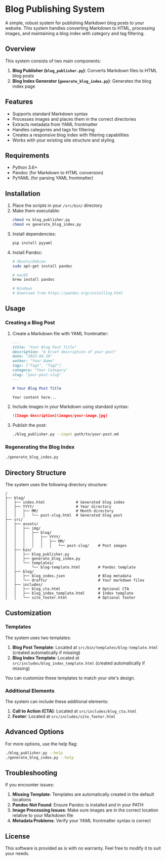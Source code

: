 # Blog Publishing System

A simple, robust system for publishing Markdown blog posts to your website. This system handles converting Markdown to HTML, processing images, and maintaining a blog index with category and tag filtering.

## Overview

This system consists of two main components:

1. **Blog Publisher (`blog_publisher.py`)**: Converts Markdown files to HTML blog posts
2. **Blog Index Generator (`generate_blog_index.py`)**: Generates the blog index page

## Features

- Supports standard Markdown syntax
- Processes images and places them in the correct directories
- Extracts metadata from YAML frontmatter
- Handles categories and tags for filtering
- Creates a responsive blog index with filtering capabilities
- Works with your existing site structure and styling

## Requirements

- Python 3.6+
- Pandoc (for Markdown to HTML conversion)
- PyYAML (for parsing YAML frontmatter)

## Installation

1. Place the scripts in your `/src/bin/` directory
2. Make them executable:
   ```bash
   chmod +x blog_publisher.py
   chmod +x generate_blog_index.py
   ```
3. Install dependencies:
   ```bash
   pip install pyyaml
   ```
4. Install Pandoc:
   ```bash
   # Ubuntu/Debian
   sudo apt-get install pandoc

   # macOS
   brew install pandoc

   # Windows
   # Download from https://pandoc.org/installing.html
   ```

## Usage

### Creating a Blog Post

1. Create a Markdown file with YAML frontmatter:
   ```markdown
   ---
   title: "Your Blog Post Title"
   description: "A brief description of your post"
   date: "2025-04-28"
   author: "Your Name"
   tags: ["Tag1", "Tag2"]
   category: "Your Category"
   slug: "your-post-slug"
   ---

   # Your Blog Post Title

   Your content here...
   ```

2. Include images in your Markdown using standard syntax:
   ```markdown
   ![Image description](images/your-image.jpg)
   ```

3. Publish the post:
   ```bash
   ./blog_publisher.py --input path/to/your-post.md
   ```

### Regenerating the Blog Index

```bash
./generate_blog_index.py
```

## Directory Structure

The system uses the following directory structure:

```
/
├── blog/
│   ├── index.html              # Generated blog index
│   ├── YYYY/                   # Year directory
│   │   ├── MM/                 # Month directory
│   │   │   └── post-slug.html  # Generated blog post
├── src/
│   ├── assets/
│   │   ├── img/
│   │   │   ├── blog/
│   │   │   │   ├── YYYY/
│   │   │   │   │   ├── MM/
│   │   │   │   │   │   └── post-slug/    # Post images
│   ├── bin/
│   │   ├── blog_publisher.py
│   │   ├── generate_blog_index.py
│   │   └── templates/
│   │       └── blog-template.html        # Pandoc template
│   ├── blog/
│   │   ├── blog_index.json               # Blog metadata
│   │   └── drafts/                       # Your markdown files
│   ├── includes/
│   │   ├── blog_cta.html                 # Optional CTA
│   │   ├── blog_index_template.html      # Index template
│   │   └── site_footer.html              # Optional footer
```

## Customization

### Templates

The system uses two templates:

1. **Blog Post Template**: Located at `src/bin/templates/blog-template.html` (created automatically if missing)
2. **Blog Index Template**: Located at `src/includes/blog_index_template.html` (created automatically if missing)

You can customize these templates to match your site's design.

### Additional Elements

The system can include these additional elements:

1. **Call to Action (CTA)**: Located at `src/includes/blog_cta.html`
2. **Footer**: Located at `src/includes/site_footer.html`

## Advanced Options

For more options, use the help flag:

```bash
./blog_publisher.py --help
./generate_blog_index.py --help
```

## Troubleshooting

If you encounter issues:

1. **Missing Template**: Templates are automatically created in the default locations
2. **Pandoc Not Found**: Ensure Pandoc is installed and in your PATH
3. **Image Processing Issues**: Make sure images are in the correct location relative to your Markdown file
4. **Metadata Problems**: Verify your YAML frontmatter syntax is correct

## License

This software is provided as is with no warranty. Feel free to modify it to suit your needs.
